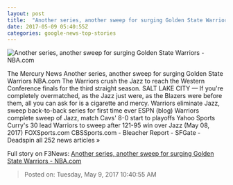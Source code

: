 ```yaml
---
layout: post
title:  "Another series, another sweep for surging Golden State Warriors - NBA.com"
date: 2017-05-09 05:40:55Z
categories: google-news-top-stories
---
```


![Another series, another sweep for surging Golden State Warriors - NBA.com](https://cdn.nba.net/nba-drupal-prod/styles/landscape/s3/2017-05/green_exum_050817.jpg?itok=vin18J9b)

The Mercury News Another series, another sweep for surging Golden State Warriors NBA.com The Warriors crush the Jazz to reach the Western Conference finals for the third straight season. SALT LAKE CITY — If you're completely overmatched, as the Jazz just were, as the Blazers were before them, all you can ask for is a cigarette and mercy. Warriors eliminate Jazz, sweep back-to-back series for first time ever ESPN (blog) Warriors complete sweep of Jazz, match Cavs' 8-0 start to playoffs Yahoo Sports Curry's 30 lead Warriors to sweep after 121-95 win over Jazz (May 08, 2017) FOXSports.com CBSSports.com - Bleacher Report - SFGate - Deadspin all 252 news articles »


Full story on F3News: [Another series, another sweep for surging Golden State Warriors - NBA.com](http://www.f3nws.com/n/sNYeg)

> Posted on: Tuesday, May 9, 2017 10:40:55 AM
